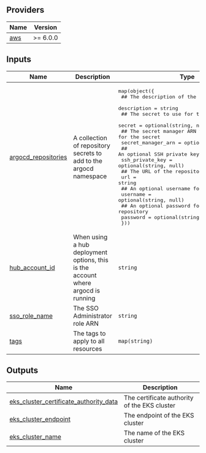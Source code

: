 <!-- BEGIN_TF_DOCS -->
## Providers

| Name | Version |
|------|---------|
| <a name="provider_aws"></a> [aws](#provider\_aws) | >= 6.0.0 |

## Inputs

| Name | Description | Type | Default | Required |
|------|-------------|------|---------|:--------:|
| <a name="input_argocd_repositories"></a> [argocd\_repositories](#input\_argocd\_repositories) | A collection of repository secrets to add to the argocd namespace | <pre>map(object({<br/>    ## The description of the repository<br/>    description = string<br/>    ## The secret to use for the repository<br/>    secret = optional(string, null)<br/>    ## The secret manager ARN to use for the secret<br/>    secret_manager_arn = optional(string, null)<br/>    ## An optional SSH private key for the repository<br/>    ssh_private_key = optional(string, null)<br/>    ## The URL of the repository<br/>    url = string<br/>    ## An optional username for the repository<br/>    username = optional(string, null)<br/>    ## An optional password for the repository<br/>    password = optional(string, null)<br/>  }))</pre> | `{}` | no |
| <a name="input_hub_account_id"></a> [hub\_account\_id](#input\_hub\_account\_id) | When using a hub deployment options, this is the account where argocd is running | `string` | `null` | no |
| <a name="input_sso_role_name"></a> [sso\_role\_name](#input\_sso\_role\_name) | The SSO Administrator role ARN | `string` | `"AWSReservedSSO_Administrator_fbb916977087a86f"` | no |
| <a name="input_tags"></a> [tags](#input\_tags) | The tags to apply to all resources | `map(string)` | `{}` | no |

## Outputs

| Name | Description |
|------|-------------|
| <a name="output_eks_cluster_certificate_authority_data"></a> [eks\_cluster\_certificate\_authority\_data](#output\_eks\_cluster\_certificate\_authority\_data) | The certificate authority of the EKS cluster |
| <a name="output_eks_cluster_endpoint"></a> [eks\_cluster\_endpoint](#output\_eks\_cluster\_endpoint) | The endpoint of the EKS cluster |
| <a name="output_eks_cluster_name"></a> [eks\_cluster\_name](#output\_eks\_cluster\_name) | The name of the EKS cluster |
<!-- END_TF_DOCS -->